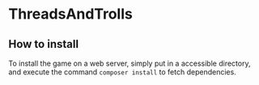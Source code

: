 ThreadsAndTrolls
================

## How to install
To install the game on a web server, simply put in a accessible directory, and execute the command `composer install` to
fetch dependencies.

